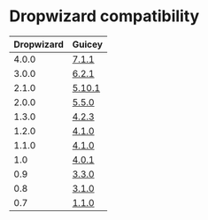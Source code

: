 # Dropwizard compatibility

Dropwizard | Guicey
----------|---------
4.0.0 | [7.1.1](http://xvik.github.io/dropwizard-guicey/7.1.1)
3.0.0 | [6.2.1](http://xvik.github.io/dropwizard-guicey/6.2.1)
2.1.0 | [5.10.1](http://xvik.github.io/dropwizard-guicey/5.10.1)
2.0.0 | [5.5.0](http://xvik.github.io/dropwizard-guicey/5.5.0)
1.3.0 | [4.2.3](http://xvik.github.io/dropwizard-guicey/4.2.3)
1.2.0 | [4.1.0](http://xvik.github.io/dropwizard-guicey/4.1.0)
1.1.0 | [4.1.0](http://xvik.github.io/dropwizard-guicey/4.1.0)
1.0 | [4.0.1](http://xvik.github.io/dropwizard-guicey/4.0.1)
0.9 | [3.3.0](https://github.com/xvik/dropwizard-guicey/tree/dw-0.9)
0.8 | [3.1.0](https://github.com/xvik/dropwizard-guicey/tree/dw-0.8)
0.7 |  [1.1.0](https://github.com/xvik/dropwizard-guicey/tree/dw-0.7)